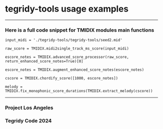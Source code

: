 # tegridy-tools usage examples

***

### Here is a full code snippet for TMIDIX modules main functions

```
input_midi = './tegridy-tools/tegridy-tools/seed2.mid'

raw_score = TMIDIX.midi2single_track_ms_score(input_midi)

escore_notes = TMIDIX.advanced_score_processor(raw_score, return_enhanced_score_notes=True)[0]

escore_notes = TMIDIX.augment_enhanced_score_notes(escore_notes)

cscore = TMIDIX.chordify_score([1000, escore_notes])

melody = TMIDIX.fix_monophonic_score_durations(TMIDIX.extract_melody(cscore))
```

***

### Project Los Angeles
### Tegridy Code 2024
